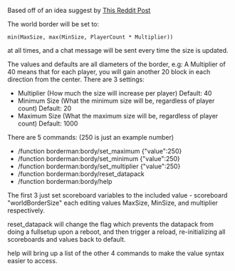 Based off of an idea suggest by [This Reddit Post](https://www.reddit.com/r/admincraft/comments/1l30zxy/minecraft_but_the_world_border_increases_based_on/)

The world border will be set to:

```
min(MaxSize, max(MinSize, PlayerCount * Multiplier))
```
at all times, and a chat message will be sent every time the size is updated.

The values and defaults are all diameters of the border, e.g: A Multiplier of 40 means that for each player, you will gain another 20 block in each direction from the center.
There are 3 settings:
- Multiplier (How much the size will increase per player) Default: 40
- Minimum Size (What the minimum size will be, regardless of player count) Default: 20
- Maximum Size (What the maximum size will be, regardless of player count) Default: 1000

There are 5 commands: (250 is just an example number)
- /function borderman:bordy/set_maximum {"value":250}
- /function borderman:bordy/set_minimum {"value":250}
- /function borderman:bordy/set_multiplier {"value":250}
- /function borderman:bordy/reset_datapack
- /function borderman:bordy/help


The first 3 just set scoreboard variables to the included value - scoreboard "worldBorderSize"
each editing values MaxSize, MinSize, and multiplier respectively.

reset_datapack will change the flag which prevents the datapack from doing a fullsetup upon a reboot, and then trigger a reload, re-initializing all scoreboards and values back to default.

help will bring up a list of the other 4 commands to make the value syntax easier to access.